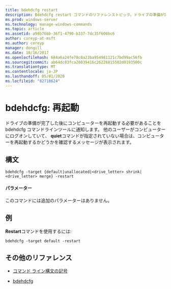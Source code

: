 ```yaml
---
title: bdehdcfg restart
description: Bdehdcfg restart コマンドのリファレンストピック。ドライブの準備が完了した後にコンピューターを再起動する必要があることを bdehdcfg に伝えます。
ms.prod: windows-server
ms.technology: manage-windows-commands
ms.topic: article
ms.assetid: a98b76bb-36f1-4790-b337-7dc35f606bc6
author: coreyp-at-msft
ms.author: coreyp
manager: dongill
ms.date: 10/16/2017
ms.openlocfilehash: 684a6a24fe78c0a23ba954981121c7bd99ac56fb
ms.sourcegitcommit: ab64dc83fca28039416c26226815502d0193500c
ms.translationtype: MT
ms.contentlocale: ja-JP
ms.lasthandoff: 05/01/2020
ms.locfileid: "82718624"
---
```

# <a name="bdehdcfg-restart"></a>bdehdcfg: 再起動

ドライブの準備が完了した後にコンピューターを再起動する必要があることを bdehdcfg コマンドラインツールに通知します。 他のユーザーがコンピューターにログオンしていて、 **quiet**コマンドが指定されていない場合は、コンピューターを再起動するかどうかを確認するメッセージが表示されます。

## <a name="syntax"></a>構文

```
bdehdcfg -target {default|unallocated|<drive_letter> shrink|<drive_letter> merge} -restart
```

#### <a name="parameters"></a>パラメーター

このコマンドには追加のパラメーターはありません。

## <a name="examples"></a>例

**Restart**コマンドを使用するには:

```
bdehdcfg -target default -restart
```

## <a name="additional-references"></a>その他のリファレンス

- [コマンド ライン構文の記号](command-line-syntax-key.md)

- [bdehdcfg](bdehdcfg.md)
